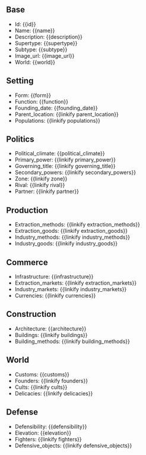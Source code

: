 ## Base
- <span class="text-field" data-tooltip="Text">Id</span>: {{id}}
- <span class="text-field" data-tooltip="Text">Name</span>: {{name}}
- <span class="text-field" data-tooltip="Text">Description</span>: {{description}}
- <span class="text-field" data-tooltip="Text">Supertype</span>: {{supertype}}
- <span class="text-field" data-tooltip="Text">Subtype</span>: {{subtype}}
- <span class="text-field" data-tooltip="Text">Image_url</span>: {{image_url}}
- <span class="text-field" data-tooltip="Text">World</span>: {{world}}

## Setting
- <span class="string" data-tooltip="Text">Form</span>: {{form}}
- <span class="string" data-tooltip="Text">Function</span>: {{function}}
- <span class="integer" data-tooltip="Number, max: 0">Founding_date</span>: {{founding_date}}
- <span class="link-field" data-tooltip="Single Location">Parent_location</span>: {{linkify parent_location}}
- <span class="multi-link-field" data-tooltip="Multi Collective">Populations</span>: {{linkify populations}}

## Politics
- <span class="string" data-tooltip="Text">Political_climate</span>: {{political_climate}}
- <span class="link-field" data-tooltip="Single Institution">Primary_power</span>: {{linkify primary_power}}
- <span class="link-field" data-tooltip="Single Title">Governing_title</span>: {{linkify governing_title}}
- <span class="multi-link-field" data-tooltip="Multi Institution">Secondary_powers</span>: {{linkify secondary_powers}}
- <span class="link-field" data-tooltip="Single Zone">Zone</span>: {{linkify zone}}
- <span class="link-field" data-tooltip="Single Location">Rival</span>: {{linkify rival}}
- <span class="link-field" data-tooltip="Single Location">Partner</span>: {{linkify partner}}

## Production
- <span class="multi-link-field" data-tooltip="Multi Construct">Extraction_methods</span>: {{linkify extraction_methods}}
- <span class="multi-link-field" data-tooltip="Multi Construct">Extraction_goods</span>: {{linkify extraction_goods}}
- <span class="multi-link-field" data-tooltip="Multi Construct">Industry_methods</span>: {{linkify industry_methods}}
- <span class="multi-link-field" data-tooltip="Multi Construct">Industry_goods</span>: {{linkify industry_goods}}

## Commerce
- <span class="string" data-tooltip="Text">Infrastructure</span>: {{infrastructure}}
- <span class="multi-link-field" data-tooltip="Multi Location">Extraction_markets</span>: {{linkify extraction_markets}}
- <span class="multi-link-field" data-tooltip="Multi Location">Industry_markets</span>: {{linkify industry_markets}}
- <span class="multi-link-field" data-tooltip="Multi Construct">Currencies</span>: {{linkify currencies}}

## Construction
- <span class="string" data-tooltip="Text">Architecture</span>: {{architecture}}
- <span class="multi-link-field" data-tooltip="Multi Object">Buildings</span>: {{linkify buildings}}
- <span class="multi-link-field" data-tooltip="Multi Construct">Building_methods</span>: {{linkify building_methods}}

## World
- <span class="string" data-tooltip="Text">Customs</span>: {{customs}}
- <span class="multi-link-field" data-tooltip="Multi Character">Founders</span>: {{linkify founders}}
- <span class="multi-link-field" data-tooltip="Multi Construct">Cults</span>: {{linkify cults}}
- <span class="multi-link-field" data-tooltip="Multi Species">Delicacies</span>: {{linkify delicacies}}

## Defense
- <span class="string" data-tooltip="Text">Defensibility</span>: {{defensibility}}
- <span class="integer" data-tooltip="Number, max: 0">Elevation</span>: {{elevation}}
- <span class="multi-link-field" data-tooltip="Multi Construct">Fighters</span>: {{linkify fighters}}
- <span class="multi-link-field" data-tooltip="Multi Object">Defensive_objects</span>: {{linkify defensive_objects}}

